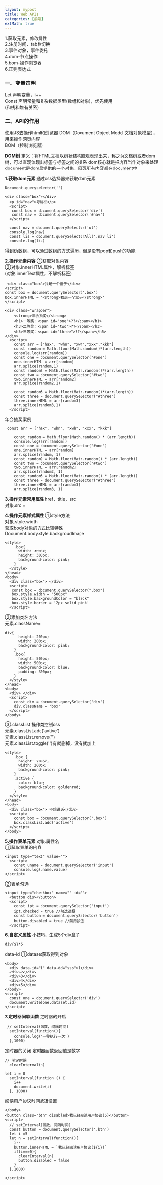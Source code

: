```yaml
---
layout: mypost
title: Web APIs
categories: [前端]
extMath: true
---
```


1.获取元素，修改属性 <br>
2.注册时间、tab栏切换<br>
3.事件对象，事件委托<br>
4.dom-节点操作<br>
5.bom-操作浏览器<br>
6.正则表达式<br>

<h3>一、变量声明</h3>
Let 声明变量，i++  <br>
Const 声明常量和复杂数据类型(数组和对象)，优先使用 <br>
(和栈和堆有关系) 

<h3>二、API的作用</h3>
使用JS去操作html和浏览器
DOM（Document Object Model 文档对象模型），用来操作网页内容 <br>
BOM（控制浏览器）<br>

<strong>DOM树</strong>
定义：将HTML文档以树状结构直观表现出来，称之为文档树或者dom树，可以直观体现出标签与标签之间的关系
dom核心就是把内容当作对象来处理<br>
document是dom里提供的一个对象，网页所有内容都在document中 <br>

<strong>1.获取dom元素</strong>
通过css选择器来获取dom元素
```
Document.queryselector('')
```
```
<div class="box"></div>
  <p id="nav">导航栏</p>
  <script>
   const box = document.querySelector('div')
   const nav = document.querySelector('#nav')
  </script>
```

```
  const nav = document.querySelector('ul')
  console.log(nav)
  const lis = document.querySelectorAll('.nav li')
  console.log(lis)
```
得到伪数组，可以通过数组的方式遍历，但是没有pop和push的功能

<strong>2.操作元素内容</strong>
①获取对象内容 <br>
②对象.innerHTML属性，解析标签 <br>
(对象.innerText属性，不解析标签)

```
 <div class="box">我是一个盒子</div>
<script>
const box = document.querySelector('.box')
box.innerHTML = '<strong>我是一个盒子</strong>'
</script>
```
```
<div class="wrapper">
    <strong>年会抽奖</strong>
    <h1>一等奖：<span id="one">??</span></h1>
    <h3>二等奖：<span id="two">??</span></h3>
    <h5>三等奖：<span id="three">??</span></h5>
</div>
  <script>
    const arr = ["hax", "whn", "xwh","xxx","kkk"]
    const random = Math.floor(Math.random()*(arr.length))
    console.log(arr[random])
    const one = document.querySelector("#one")
    one.innerHTML = arr[random]
    arr.splice(random,1)
    const random2 = Math.floor(Math.random()*(arr.length))
    const two = document.querySelector("#two")
    two.innerHTML = arr[random2]
    arr.splice(random2,1)
     
    const random3 = Math.floor(Math.random()*(arr.length))
    const three = document.querySelector("#three")
    three.innerHTML = arr[random3]
    arr.splice(random3,1)
  </script>
```
年会抽奖案例
```
 const arr = ["hax", "whn", "xwh", "xxx", "kkk"]
   
    const random = Math.floor(Math.random() * (arr.length))
    console.log(arr[random])
    const one = document.querySelector("#one")
    one.innerHTML = arr[random]
    arr.splice(random, 1)
    const random2 = Math.floor(Math.random() * (arr.length))
    const two = document.querySelector("#two")
    two.innerHTML = arr[random2]
    arr.splice(random2, 1)
    const random3 = Math.floor(Math.random() * (arr.length))
    const three = document.querySelector("#three")
    three.innerHTML = arr[random3]
    arr.splice(random3, 1)
```

<strong>3.操作元素常用属性</strong>
href，title，src <br>
对象.src = <br>

<strong>4.操作元素样式属性</strong>
①style方法 <br>
对象.style.width  <br>
获取body对象的方式比较特殊<br>
Document.body.style.backgroudImage
```
<style>
    .box{
      width: 300px;
      height: 300px;
      background-color: pink;
    }
  </style>
</head>
<body>
  <div class="box"> </div>
  <script>
   const box = document.querySelector(".box")
   box.style.width = "500px"
   box.style.backgroundColor = "black"
   box.style.border = '2px solid pink'
  </script>
```

②添加类名方法 <br>
元素.className= <br>
```
div{
      height: 200px;
      width: 200px;
      background-color: pink;
    }
    .box{
      height: 500px;
      width: 500px;
      background-color: blue;
      padding: 300px;
    }
  </style>
</head>
<body>
  <div> </div>
  <script>
    const div = document.querySelector('div')
    div.className = 'box'
  </script>
</body>
```

③.classList 操作类控制css <br>
元素.classList.add('avtive') <br>
元素.classList.remove('') <br>
元素.classList.toggle('')有就删掉，没有就加上 <br>
```
<style>
    .box {
      height: 200px;
      width: 200px;
      background-color: pink;
    }
    .active {
      color: blue;
      background-color: goldenrod;
    }
  </style>
</head>
<body>
  <div class="box"> 不想说话</div>
  <script>
    const box = document.querySelector('.box')
    box.classList.add('active')
  </script>
</body>
```

<strong>5.操作表单元素</strong>
对象.属性名 <br>
①获取表单的内容
```
<input type="text" value="">
  <script>
    const uname = document.querySelector('input')
    console.log(uname.value)
</script>
```
②表单勾选
```
<input type="checkbox" name="" id="">
  <button dis></button>
  <script>
    const ipt = document.querySelector('input')
    ipt.checked = true //勾选选框
    const button = document.querySelector('button')
    button.disabled = true //禁用按钮
  </script>
```
<strong>6.自定义属性</strong>
小技巧，生成5个div盒子
```
div{$}*5
```

data-id
①dataset获取得到对象
```
<body>
  <div data-id="1" data-dd="sss">1</div>
  <div>2</div>
  <div>3</div>
  <div>4</div>
  <div>5</div>
</body>
<script>
  const one = document.querySelector('div')
  document.write(one.dataset.id)
</script>
```
<strong>7.定时器间歇函数</strong>
定时器的开启
```
 // setInterval(函数，间隔时间)
  setInterval(function(){
    console.log('一秒执行一次')
  },1000)
```
定时器的关闭
定时器函数返回值是数字
```
// 关定时器
  clearInterval(n)
```

```
let i = 0
  setInterval(function () {
    i++
    document.write(i)
  }, 1000)
```
阅读用户协议时间按钮设置
```
</body>
<button class="btn" disabled>我已经阅读用户协议(5)</button>
<script>
  // setInterval(函数，间隔时间)
  const button = document.querySelector('.btn')
  let i =5
  let n = setInterval(function(){
    i--
    button.innerHTML = `我已经阅读用户协议(${i})`
    if(i===0){
      clearInterval(n)
      button.disabled = false
    }
  },1000)
  
</script>
```